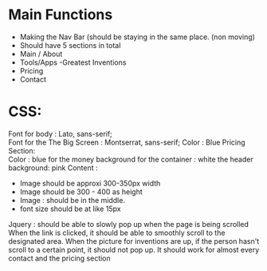# Main Functions
- Making the Nav Bar (should be staying in the  same place. (non moving)
- Should have 5 sections in total
- Main / About
- Tools/Apps
-Greatest Inventions
- Pricing
- Contact
# CSS:
Font for body :  Lato, sans-serif; <br>
Font for the The Big Screen  : Montserrat, sans-serif;
Color : Blue
Pricing Section: <br>
Color : blue for the money
background for the container : white
the header background: pink
Content :
- Image should be approxi 300-350px width
- Image should be 300 - 400 as height
- Image : should be in the middle.
- font size should be at like 15px

Jquery :
should be able to slowly pop up when the page is being scrolled<br>
When the link is clicked, it should be able to smoothly scroll to the designated area.
When the picture for inventions are up, if the person hasn't scroll to a certain point, it should not pop up.
It should work for almost every contact and the pricing section
